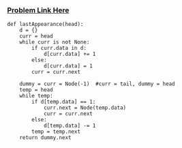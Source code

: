 ### [Problem Link Here](https://www.codingninjas.com/codestudio/guided-paths/data-structures-algorithms/content/118786/offering/1381242)


```
def lastAppearance(head):
    d = {}
    curr = head
    while curr is not None:
        if curr.data in d:
            d[curr.data] += 1
        else:
            d[curr.data] = 1
        curr = curr.next

    dummy = curr = Node(-1)  #curr = tail, dummy = head
    temp = head
    while temp:
        if d[temp.data] == 1:
            curr.next = Node(temp.data)
            curr = curr.next
        else:
            d[temp.data] -= 1
        temp = temp.next
    return dummy.next
```
